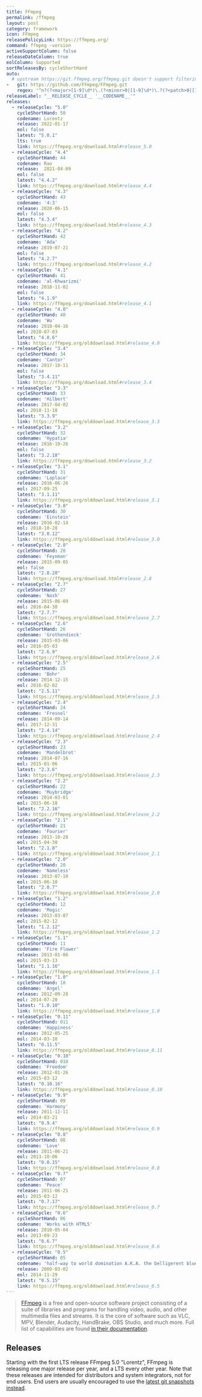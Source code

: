 ```yaml
---
title: FFmpeg
permalink: /ffmpeg
layout: post
category: framework
icon: FFmpeg
releasePolicyLink: https://ffmpeg.org/
command: ffmpeg -version
activeSupportColumn: false
releaseDateColumn: true
eolColumn: Supported
sortReleasesBy: cycleShortHand
auto:
  # upstream https://git.ffmpeg.org/ffmpeg.git doesn't support filtering
-   git: https://github.com/FFmpeg/FFmpeg.git
    regex: '^n?(?<major>[1-9]\d*)\.(?<minor>0|[1-9]\d*)\.?(?<patch>0|[1-9]\d*)?$'
releaseLabel: "__RELEASE_CYCLE__ '__CODENAME__'"
releases:
  - releaseCycle: "5.0"
    cycleShortHand: 50
    codename: Lorentz
    release: 2022-01-17
    eol: false
    latest: "5.0.1"
    lts: true
    link: https://ffmpeg.org/download.html#release_5.0
  - releaseCycle: "4.4"
    cycleShortHand: 44
    codename: Rao
    release:  2021-04-09
    eol: false
    latest: "4.4.2"
    link: https://ffmpeg.org/download.html#release_4.4
  - releaseCycle: "4.3"
    cycleShortHand: 43
    codename: '4:3'
    release: 2020-06-15
    eol: false
    latest: "4.3.4"
    link: https://ffmpeg.org/download.html#release_4.3
  - releaseCycle: "4.2"
    cycleShortHand: 42
    codename: 'Ada'
    release: 2019-07-21
    eol: false
    latest: "4.2.7"
    link: https://ffmpeg.org/download.html#release_4.2
  - releaseCycle: "4.1"
    cycleShortHand: 41
    codename: 'al-Khwarizmi'
    release: 2018-11-02
    eol: false
    latest: "4.1.9"
    link: https://ffmpeg.org/download.html#release_4.1
  - releaseCycle: "4.0"
    cycleShortHand: 40
    codename: 'Wu'
    release: 2018-04-16
    eol: 2020-07-03
    latest: "4.0.6"
    link: https://ffmpeg.org/olddownload.html#release_4.0
  - releaseCycle: "3.4"
    cycleShortHand: 34
    codename: 'Cantor'
    release: 2017-10-11
    eol: false
    latest: "3.4.11"
    link: https://ffmpeg.org/download.html#release_3.4
  - releaseCycle: "3.3"
    cycleShortHand: 33
    codename: 'Hilbert'
    release: 2017-04-02
    eol: 2018-11-18
    latest: "3.3.9"
    link: https://ffmpeg.org/olddownload.html#release_3.3
  - releaseCycle: "3.2"
    cycleShortHand: 32
    codename: 'Hypatia'
    release: 2016-10-26
    eol: false
    latest: "3.2.18"
    link: https://ffmpeg.org/download.html#release_3.2
  - releaseCycle: "3.1"
    cycleShortHand: 31
    codename: 'Laplace'
    release: 2016-06-26
    eol: 2017-09-25
    latest: "3.1.11"
    link: https://ffmpeg.org/olddownload.html#release_3.1
  - releaseCycle: "3.0"
    cycleShortHand: 30
    codename: 'Einstein'
    release: 2016-02-14
    eol: 2018-10-28
    latest: "3.0.12"
    link: https://ffmpeg.org/olddownload.html#release_3.0
  - releaseCycle: "2.8"
    cycleShortHand: 28
    codename: 'Feynman'
    release: 2015-09-05
    eol: false
    latest: "2.8.20"
    link: https://ffmpeg.org/download.html#release_2.8  
  - releaseCycle: "2.7"
    cycleShortHand: 27
    codename: 'Nash'
    release: 2015-06-09
    eol: 2016-04-30
    latest: "2.7.7"
    link: https://ffmpeg.org/olddownload.html#release_2.7
  - releaseCycle: "2.6"
    cycleShortHand: 26
    codename: 'Grothendieck'
    release: 2015-03-06
    eol: 2016-05-03
    latest: "2.6.9"
    link: https://ffmpeg.org/olddownload.html#release_2.6
  - releaseCycle: "2.5"
    cycleShortHand: 25
    codename: 'Bohr'
    release: 2014-12-15
    eol: 2016-02-02
    latest: "2.5.11"
    link: https://ffmpeg.org/olddownload.html#release_2.5
  - releaseCycle: "2.4"
    cycleShortHand: 24
    codename: 'Fresnel'
    release: 2014-09-14
    eol: 2017-12-31
    latest: "2.4.14"
    link: https://ffmpeg.org/olddownload.html#release_2.4
  - releaseCycle: "2.3"
    cycleShortHand: 23
    codename: 'Mandelbrot'
    release: 2014-07-16
    eol: 2015-01-06
    latest: "2.3.6"
    link: https://ffmpeg.org/olddownload.html#release_2.3
  - releaseCycle: "2.2"
    cycleShortHand: 22
    codename: 'Muybridge'
    release: 2014-03-01
    eol: 2015-06-18
    latest: "2.2.16"
    link: https://ffmpeg.org/olddownload.html#release_2.2
  - releaseCycle: "2.1"
    cycleShortHand: 21
    codename: 'Fourier'
    release: 2013-10-28
    eol: 2015-04-30
    latest: "2.1.8"
    link: https://ffmpeg.org/olddownload.html#release_2.1
  - releaseCycle: "2.0"
    cycleShortHand: 20
    codename: 'Nameless'
    release: 2013-07-10
    eol: 2015-06-10
    latest: "2.0.7"
    link: https://ffmpeg.org/olddownload.html#release_2.0
  - releaseCycle: "1.2"
    cycleShortHand: 12
    codename: 'Magic'
    release: 2013-03-07
    eol: 2015-02-12
    latest: "1.2.12"
    link: https://ffmpeg.org/olddownload.html#release_1.2
  - releaseCycle: "1.1"
    cycleShortHand: 11
    codename: 'Fire Flower'
    release: 2013-01-06
    eol: 2015-03-13
    latest: "1.1.16"
    link: https://ffmpeg.org/olddownload.html#release_1.1
  - releaseCycle: "1.0"
    cycleShortHand: 10
    codename: 'Angel'
    release: 2012-09-28
    eol: 2014-07-20
    latest: "1.0.10"
    link: https://ffmpeg.org/olddownload.html#release_1.0
  - releaseCycle: "0.11"
    cycleShortHand: 011
    codename: 'Happiness'
    release: 2012-05-25
    eol: 2014-03-10
    latest: "0.11.5"
    link: https://ffmpeg.org/olddownload.html#release_0.11
  - releaseCycle: "0.10"
    cycleShortHand: 010
    codename: 'Freedom'
    release: 2012-01-26
    eol: 2015-03-12
    latest: "0.10.16"
    link: https://ffmpeg.org/olddownload.html#release_0.10
  - releaseCycle: "0.9"
    cycleShortHand: 09
    codename: 'Harmony'
    release: 2011-12-11
    eol: 2014-03-21
    latest: "0.9.4"
    link: https://ffmpeg.org/olddownload.html#release_0.9
  - releaseCycle: "0.8"
    cycleShortHand: 08
    codename: 'Love'
    release: 2011-06-21
    eol: 2013-10-06
    latest: "0.8.15"
    link: https://ffmpeg.org/olddownload.html#release_0.8
  - releaseCycle: "0.7"
    cycleShortHand: 07
    codename: 'Peace'
    release: 2011-06-21
    eol: 2015-03-12
    latest: "0.7.17"
    link: https://ffmpeg.org/olddownload.html#release_0.7
  - releaseCycle: "0.6"
    cycleShortHand: 06
    codename: 'Works with HTML5'
    release: 2010-05-04
    eol: 2013-09-23
    latest: "0.6.7"
    link: https://ffmpeg.org/olddownload.html#release_0.6
  - releaseCycle: "0.5"
    cycleShortHand: 05
    codename: 'half-way to world domination A.K.A. the belligerent blue bike shed'
    release: 2009-03-02
    eol: 2014-11-29
    latest: "0.5.15"
    link: https://ffmpeg.org/olddownload.html#release_0.5
---
```


> [FFmpeg](https://ffmpeg.org/) is a free and open-source software project consisting of a suite of libraries and programs for handling video, audio, and other multimedia files and streams. It is the core of software such as VLC, MPV, Blender, Audacity, HandBrake, OBS Studio, and much more. Full list of capabilities are found [in their documentation](https://ffmpeg.org/ffmpeg.html).


## Releases

Starting with the first LTS release FFmpeg 5.0 "Lorentz", FFmpeg is releasing one major release per year, and a LTS every other year.  Note that these releases are intended for distributors and system integrators, not for end users. End users are usually encouraged to use the [latest git snapshots instead](https://ffmpeg.org/download.html). 
